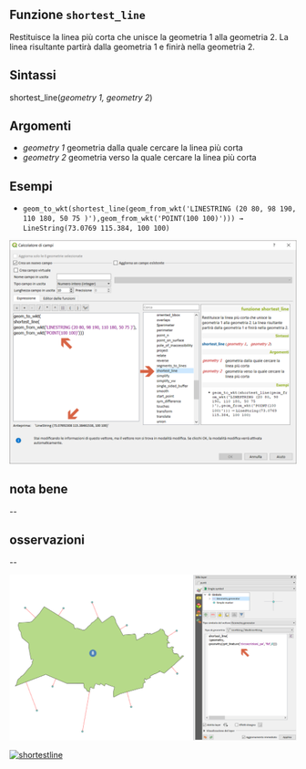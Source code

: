 ## Funzione `shortest_line`

Restituisce la linea più corta che unisce la geometria 1 alla geometria 2. La linea risultante partirà dalla geometria 1 e finirà nella geometria 2.

## Sintassi

shortest_line(_geometry 1, geometry 2_)

## Argomenti

* _geometry 1_ geometria dalla quale cercare la linea più corta
* _geometry 2_ geometria verso la quale cercare la linea più corta

## Esempi

* `geom_to_wkt(shortest_line(geom_from_wkt('LINESTRING (20 80, 98 190, 110 180, 50 75 )'),geom_from_wkt('POINT(100 100)'))) → LineString(73.0769 115.384, 100 100)`

<img src="/img/geometria/shortest_line/shortest_line1.png">

## nota bene

--

## osservazioni

--

<img src="/img/geometria/shortest_line/shortest_line2.png">

[![shortestline](https://img.youtube.com/vi/m2AqZjMZVvQ/0.jpg)](https://www.youtube.com/watch?v=m2AqZjMZVvQ&list=PLqDFjeQq7NBjz5PWb66PNUqMgN1fce4cu "shortest_line")
